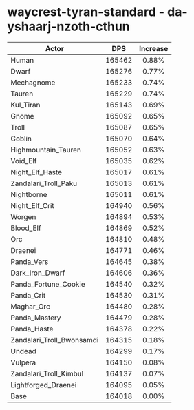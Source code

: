 # waycrest-tyran-standard - da-yshaarj-nzoth-cthun
| Actor | DPS | Increase |
|---|:---:|:---:|
|Human|165462|0.88%|
|Dwarf|165276|0.77%|
|Mechagnome|165233|0.74%|
|Tauren|165229|0.74%|
|Kul_Tiran|165143|0.69%|
|Gnome|165092|0.65%|
|Troll|165087|0.65%|
|Goblin|165070|0.64%|
|Highmountain_Tauren|165052|0.63%|
|Void_Elf|165035|0.62%|
|Night_Elf_Haste|165017|0.61%|
|Zandalari_Troll_Paku|165013|0.61%|
|Nightborne|165011|0.61%|
|Night_Elf_Crit|164940|0.56%|
|Worgen|164894|0.53%|
|Blood_Elf|164869|0.52%|
|Orc|164810|0.48%|
|Draenei|164771|0.46%|
|Panda_Vers|164645|0.38%|
|Dark_Iron_Dwarf|164606|0.36%|
|Panda_Fortune_Cookie|164540|0.32%|
|Panda_Crit|164530|0.31%|
|Maghar_Orc|164480|0.28%|
|Panda_Mastery|164479|0.28%|
|Panda_Haste|164378|0.22%|
|Zandalari_Troll_Bwonsamdi|164315|0.18%|
|Undead|164299|0.17%|
|Vulpera|164150|0.08%|
|Zandalari_Troll_Kimbul|164137|0.07%|
|Lightforged_Draenei|164095|0.05%|
|Base|164018|0.00%|
